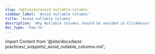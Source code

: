 ```yaml
---
slug: /optimize/avoid-nullable-columns
sidebar_label: 'Avoid nullable Columns'
title: 'Avoid nullable Columns'
description: 'Why Nullable Columns should be avoided in ClickHouse'
doc_type: 'how-to'
---
```


import Content from '@site/docs/best-practices/_snippets/_avoid_nullable_columns.md';

<Content />
